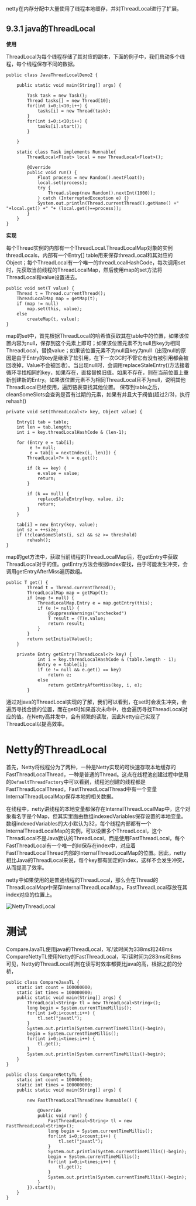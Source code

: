 netty在内存分配中大量使用了线程本地缓存，并对ThreadLocal进行了扩展。

## 9.3.1 java的ThreadLocal

**使用**

ThreadLocal为每个线程存储了其对应的副本，下面的例子中，我们启动多个线程，每个线程保存不同的数据。
```
public class JavaThreadLocalDemo2 {

	public static void main(String[] args) {
		
		Task task = new Task();
		Thread tasks[] = new Thread[10];
		for(int i=0;i<10;i++) {
			tasks[i] = new Thread(task);
		}
		for(int i=0;i<10;i++) {
			tasks[i].start();
		}
		
	}
	
	static class Task implements Runnable{
		ThreadLocal<Float> local = new ThreadLocal<Float>();
		
		@Override
		public void run() {
			Float process = new Random().nextFloat();
			local.set(process);
			try {
				Thread.sleep(new Random().nextInt(1000));
			} catch (InterruptedException e) {}
			System.out.println(Thread.currentThread().getName() +" "+local.get() +" "+ (local.get()==process));
		}
	}
}
```


**实现**

每个Thread实例的内部有一个ThreadLocal.ThreadLocalMap对象的实例threadLocals，内部有一个Entry[] table用来保存threadLocal和其对应的Object；每个ThreadLocal有一个唯一的threadLocalHashCode，每次调用set时，先获取当前线程的ThreadLocalMap，然后使用map的set方法将ThreadLocal和value设置进去。
```
public void set(T value) {
	Thread t = Thread.currentThread();
	ThreadLocalMap map = getMap(t);
	if (map != null)
	    map.set(this, value);
	else
	    createMap(t, value);
}
```
map的set中，首先根据ThreadLocal的哈希值获取其在table中的位置，如果该位置内容为null，保存到这个元素上即可；如果该位置元素不为null且key为相同ThreadLocal，替换value；如果该位置元素不为null且key为null（出现null的原因是由于Entry的key是继承了软引用，在下一次GC时不管它有没有被引用都会被回收掉，Value不会被回收）。当出现null时，会调用replaceStaleEntry()方法接着循环寻找相同的key，如果存在，直接替换旧值。如果不存在，则在当前位置上重新创建新的Entry。如果该位置元素不为相同ThreadLocal且不为null，说明其他ThreadLocal已经使用，遍历链表查找其他位置。
保存到table之后，cleanSomeSlots会查询是否有过期的元素，如果有并且大于阀值(超过2/3)，执行rehash()
```
private void set(ThreadLocal<?> key, Object value) {

    Entry[] tab = table;
    int len = tab.length;
    int i = key.threadLocalHashCode & (len-1);

    for (Entry e = tab[i];
         e != null;
         e = tab[i = nextIndex(i, len)]) {
        ThreadLocal<?> k = e.get();

        if (k == key) {
            e.value = value;
            return;
        }

        if (k == null) {
            replaceStaleEntry(key, value, i);
            return;
        }
    }

    tab[i] = new Entry(key, value);
    int sz = ++size;
    if (!cleanSomeSlots(i, sz) && sz >= threshold)
        rehash();
}
```
map的get方法中，获取当前线程的ThreadLocalMap后，在getEntry中获取ThreadLocal对于的值。getEntry方法会根据index查找，由于可能发生冲突，会调用getEntryAfterMiss遍历数组。
```
public T get() {
        Thread t = Thread.currentThread();
        ThreadLocalMap map = getMap(t);
        if (map != null) {
            ThreadLocalMap.Entry e = map.getEntry(this);
            if (e != null) {
                @SuppressWarnings("unchecked")
                T result = (T)e.value;
                return result;
            }
        }
        return setInitialValue();
    }
    
    private Entry getEntry(ThreadLocal<?> key) {
            int i = key.threadLocalHashCode & (table.length - 1);
            Entry e = table[i];
            if (e != null && e.get() == key)
                return e;
            else
                return getEntryAfterMiss(key, i, e);
        }
```

通过对java的ThreadLocal实现的了解，我们可以看到，在set时会发生冲突，会遍历寻找合适的位置，而在get时如果首次未命中，也会遍历寻找ThreadLocal对应的值。在Netty高并发中，会有频繁的读取，因此Netty自己实现了ThreadLocal以提高效率。


# Netty的ThreadLocal

首先，Netty将线程分为了两种，一种是Netty实现的可快速存取本地缓存的FastThreadLocalThread，一种是普通的Thread。这点在线程池创建过程中使用的`DefaultThreadFactory`中可以看到，线程池创建的线程都是FastThreadLocalThread。FastThreadLocalThread中有一个变量InternalThreadLocalMap保存本地的相关数据。

在线程中，netty讲线程的本地变量都保存在InternalThreadLocalMap中，这个对象看名字是个Map，但其实里面由数组indexedVariables保存设置的本地变量。数组indexedVariables的大小默认为32，每个线程内部都有一个InternalThreadLocalMap的实例，可以设置多个ThreadLocal，这个ThreadLocal不是Java默认的ThreadLocal，而是使用FastThreadLocal，每个FastThreadLocal有一个唯一的Id保存在index中，对应着FastThreadLocalThread内部的InternalThreadLocalMap的位置。因此，netty相比Java的ThreadLocal来说，每个key都有固定的index，这样不会发生冲突，从而提高了效率。

netty中如果使用的是普通线程的ThreadLocal，那么会在Thread的ThreadLocalMap中保存InternalThreadLocalMap，FastThreadLocal存放在其index对应的位置上。

![NettyThreadLocal](http://www.uxiaowo.com/netty/Future/ThreadLocal.png) 


# 测试

CompareJavaTL使用java的ThreadLocal，写/读时间为338ms和248ms  
CompareNettyTL使用Netty的FastThreadLocal，写/读时间为283ms和8ms   
可见，Netty的ThreadLocal机制在读写时效率都要比java的高，根据之前的分析，
```
public class CompareJavaTL {
	static int count = 100000000;
	static int times = 100000000;
	public static void main(String[] args) {
		ThreadLocal<String> tl = new ThreadLocal<String>();
		long begin = System.currentTimeMillis();
		for(int i=0;i<count;i++) {
			tl.set("javatl");
		}
		System.out.println(System.currentTimeMillis()-begin);
		begin = System.currentTimeMillis();
		for(int i=0;i<times;i++) {
			tl.get();
		}
		System.out.println(System.currentTimeMillis()-begin);
	}
}

```
```
public class CompareNettyTL {
	static int count = 100000000;
	static int times = 100000000;
	public static void main(String[] args) {
		
		new FastThreadLocalThread(new Runnable() {
			
			@Override
			public void run() {
				FastThreadLocal<String> tl = new FastThreadLocal<String>();
				long begin = System.currentTimeMillis();
				for(int i=0;i<count;i++) {
					tl.set("javatl");
				}
				System.out.println(System.currentTimeMillis()-begin);
				begin = System.currentTimeMillis();
				for(int i=0;i<times;i++) {
					tl.get();
				}
				System.out.println(System.currentTimeMillis()-begin);
			}
		}).start();
	}
}
```